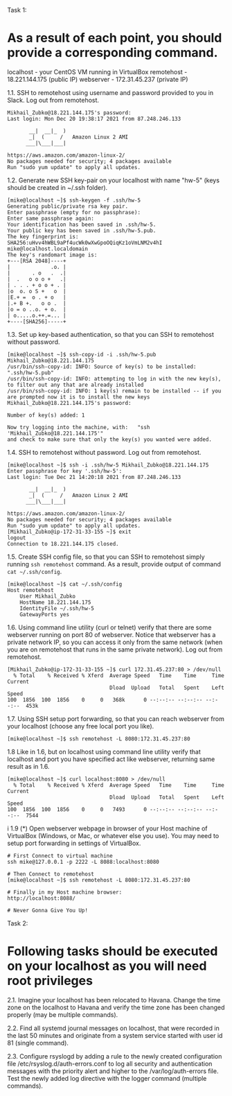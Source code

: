 Task 1:

# As a result of each point, you should provide a corresponding command.

localhost - your CentOS VM running in VirtualBox
remotehost - 18.221.144.175 (public IP)
webserver - 172.31.45.237 (private IP)

1.1. SSH to remotehost using username and password provided to you in Slack. Log
out from remotehost.
```
Mikhail_Zubko@18.221.144.175's password: 
Last login: Mon Dec 20 19:38:17 2021 from 87.248.246.133

       __|  __|_  )
       _|  (     /   Amazon Linux 2 AMI
      ___|\___|___|

https://aws.amazon.com/amazon-linux-2/
No packages needed for security; 4 packages available
Run "sudo yum update" to apply all updates.
```

1.2. Generate new SSH key-pair on your localhost with name "hw-5" (keys should be
created in ~/.ssh folder).
```
[mike@localhost ~]$ ssh-keygen -f .ssh/hw-5
Generating public/private rsa key pair.
Enter passphrase (empty for no passphrase): 
Enter same passphrase again: 
Your identification has been saved in .ssh/hw-5.
Your public key has been saved in .ssh/hw-5.pub.
The key fingerprint is:
SHA256:uHvv4hWBL9aPf4ucWk0wXwGpoOQiqKz1oVmLNM2v4hI mike@localhost.localdomain
The key's randomart image is:
+---[RSA 2048]----+
|             .o. |
|       . o   .  .|
|  .   o o o +   .|
| . . . + o o + . |
|o  o. o S +   o  |
|E.+ =  o . + o   |
|.+ B +.   o o .  |
|o = o ..o. + o.  |
| o.....o.++.=... |
+----[SHA256]-----+

```

1.3. Set up key-based authentication, so that you can SSH to  remotehost  without
password.
```
[mike@localhost ~]$ ssh-copy-id -i .ssh/hw-5.pub Mikhail_Zubko@18.221.144.175
/usr/bin/ssh-copy-id: INFO: Source of key(s) to be installed: ".ssh/hw-5.pub"
/usr/bin/ssh-copy-id: INFO: attempting to log in with the new key(s), to filter out any that are already installed
/usr/bin/ssh-copy-id: INFO: 1 key(s) remain to be installed -- if you are prompted now it is to install the new keys
Mikhail_Zubko@18.221.144.175's password: 

Number of key(s) added: 1

Now try logging into the machine, with:   "ssh 'Mikhail_Zubko@18.221.144.175'"
and check to make sure that only the key(s) you wanted were added.

```

1.4. SSH to remotehost without password. Log out from remotehost.
```
[mike@localhost ~]$ ssh -i .ssh/hw-5 Mikhail_Zubko@18.221.144.175
Enter passphrase for key '.ssh/hw-5': 
Last login: Tue Dec 21 14:20:18 2021 from 87.248.246.133

       __|  __|_  )
       _|  (     /   Amazon Linux 2 AMI
      ___|\___|___|

https://aws.amazon.com/amazon-linux-2/
No packages needed for security; 4 packages available
Run "sudo yum update" to apply all updates.
[Mikhail_Zubko@ip-172-31-33-155 ~]$ exit
logout
Connection to 18.221.144.175 closed.

```

1.5. Create SSH config file, so that you can SSH to remotehost simply running `ssh
remotehost` command. As a result, provide output of command `cat ~/.ssh/config`.
```
[mike@localhost ~]$ cat ~/.ssh/config
Host remotehost
	User Mikhail_Zubko
	HostName 18.221.144.175
	IdentityFile ~/.ssh/hw-5
	GatewayPorts yes

```

1.6. Using command line utility (curl or telnet) verify that there are some webserver
running on port 80 of webserver.  Notice that webserver has a private network IP, so
you can access it only from the same network (when you are on remotehost that runs
in the same private network). Log out from remotehost.
```
[Mikhail_Zubko@ip-172-31-33-155 ~]$ curl 172.31.45.237:80 > /dev/null
  % Total    % Received % Xferd  Average Speed   Time    Time     Time  Current
                                 Dload  Upload   Total   Spent    Left  Speed
100  1856  100  1856    0     0   368k      0 --:--:-- --:--:-- --:--:--  453k

```

1.7. Using SSH setup port forwarding, so that you can reach  webserver from your
localhost (choose any free local port you like).
```
[mike@localhost ~]$ ssh remotehost -L 8080:172.31.45.237:80
```

1.8 Like in 1.6, but on localhost using command line utility verify that localhost and
port you have specified act like webserver, returning same result as in 1.6.
```
[mike@localhost ~]$ curl localhost:8080 > /dev/null 
  % Total    % Received % Xferd  Average Speed   Time    Time     Time  Current
                                 Dload  Upload   Total   Spent    Left  Speed
100  1856  100  1856    0     0   7493      0 --:--:-- --:--:-- --:--:--  7544
```
i
1.9 (*) Open webserver webpage in browser of your Host machine of VirtualBox
(Windows, or Mac, or whatever else you use). You may need to setup port forwarding
in settings of VirtualBox.
```
# First Connect to virtual machine
ssh mike@127.0.0.1 -p 2222 -L 8088:localhost:8080

# Then Connect to remotehost
[mike@localhost ~]$ ssh remotehost -L 8080:172.31.45.237:80

# Finally in my Host machine browser:
http://localhost:8088/

# Never Gonna Give You Up!
```

Task 2:

# Following tasks should be executed on your localhost as you will need root privileges

2.1. Imagine your localhost has been relocated to Havana. Change the time zone on
the localhost to Havana and verify the time zone has been changed properly (may be
multiple commands).

2.2. Find all systemd journal messages on localhost, that were recorded in the last 50
minutes and originate from a system service started with user id 81 (single command).

2.3. Configure  rsyslogd  by adding  a  rule  to  the  newly created  configuration   file
/etc/rsyslog.d/auth-errors.conf to log all security and authentication messages with the
priority alert and higher to the  /var/log/auth-errors file. Test the newly added log
directive with the logger command (multiple commands).

